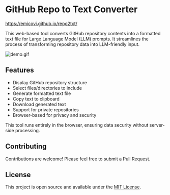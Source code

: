 # GitHub Repo to Text Converter

https://emicovi.github.io/repo2txt/

This web-based tool converts GitHub repository contents into a formatted text file for Large Language Model (LLM) prompts. It streamlines the process of transforming repository data into LLM-friendly input.

![demo.gif](demo.gif)



## Features

- Display GitHub repository structure
- Select files/directories to include
- Generate formatted text file
- Copy text to clipboard
- Download generated text
- Support for private repositories
- Browser-based for privacy and security

This tool runs entirely in the browser, ensuring data security without server-side processing.

## Contributing

Contributions are welcome! Please feel free to submit a Pull Request.

## License

This project is open source and available under the [MIT License](LICENSE).
